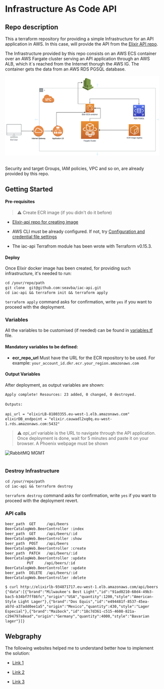 # <b>Infrastructure As Code API </b>

## <b>Repo description</b>

This a terraform repository for providing a simple Infrastructure for an API application in AWS. In this case, will provide the API from the [Elixir API repo](https://github.com/seavba/elixir-api).

The Infrastructure provided by this repo consists on an AWS ECS container over an AWS Fargate cluster serving an API application through an AWS ALB, which it´s reached from the Internet thorugh the AWS IG. The container gets the data from an AWS RDS PGSQL database.


<img src="./images/infra_diagram.png" alt="RabbitMQ MGMT" />
<br/><br/>

Security and target Groups, IAM policies, VPC and so on, are already provided by this repo.

## Getting Started

#### Pre-requisites
> :warning: Create ECR image (if you didn't do it before)

- [Elixir-api repo for creating image](https://github.com/seavba/elixir-api)

- AWS CLI must be already configured. If not, try [Configuration and credential file settings](https://docs.aws.amazon.com/cli/latest/userguide/cli-configure-files.html)

- The iac-api Terrafrom module has been wrote with Terraform v0.15.3.

#### Deploy
Once Elixir docker image has been created, for providing such infrastructure, it's needed to run:

```
cd /your/repo/path
git clone  git@github.com:seavba/iac-api.git
cd iac-api && terraform init && terraform apply
```
```terraform apply``` command asks for confirmation, write ```yes``` if you want to proceed with the deployment.


### Variables
All the variables to be customised (if needed) can be found in [variables.tf](https://github.com/seavba/iac-api/blob/master/variables.tf) file.

#### Mandatory variables to be defined:
- <b>ecr_repo_url</b> Must have the URL for the ECR repository to be used. For example: ```your_account_id.dkr.ecr.your_region.amazonaws.com```

#### Output Variables

After deployment, as output variables are shown:

```
Apply complete! Resources: 23 added, 0 changed, 0 destroyed.

Outputs:

api_url = "elixirLB-81803355.eu-west-1.elb.amazonaws.com"
elixirDB_endpoint = "elixir.cauwadl2xq0q.eu-west-1.rds.amazonaws.com:5432"
```

> :warning: <i>api_url</i>  variable is the URL to navigate through the API application. Once deployment is done, wait for 5 minutes and paste it on your browser. A Phoenix webpage must be shown

<img src="./images/phoenix.png" alt="RabbitMQ MGMT" />
<br/><br/>



### Destroy Infrastructure

```
cd /your/repo/path
cd iac-api && terraform destroy
```
```terraform destroy``` command asks for confirmation, write ```yes``` if you want to proceed with the deployment revert.

### API calls

```
beer_path  GET     /api/beers              BeerCatalogWeb.BeerController :index
beer_path  GET     /api/beers/:id          BeerCatalogWeb.BeerController :show
beer_path  POST    /api/beers              BeerCatalogWeb.BeerController :create
beer_path  PATCH   /api/beers/:id          BeerCatalogWeb.BeerController :update
          PUT     /api/beers/:id          BeerCatalogWeb.BeerController :update
beer_path  DELETE  /api/beers/:id          BeerCatalogWeb.BeerController :delete
```

```
$ curl http://elixirlb-934871717.eu-west-1.elb.amazonaws.com/api/beers
{"data":[{"brand":"Milwaukee's Best Light","id":"91ad0210-60d4-49b3-bac5-b34bf7ff86fc","origin":"USA","quantity":1200,"style":"American-Style Light Lager"},{"brand":"Dos Equis","id":"e494481f-8537-45ea-ab7d-a37add0ee1a5","origin":"Mexico","quantity":430,"style":"Lager Especial"},{"brand":"Maibock","id":"18c7d361-c515-4608-821a-c294797a8ead","origin":"Germany","quantity":4000,"style":"Bavarian lager"}]}
```


## Webgraphy

The following websites helped me to understand better how to implement the solution:

- [Link 1](https://medium.com/avmconsulting-blog/how-to-deploy-a-dockerised-node-js-application-on-aws-ecs-with-terraform-3e6bceb48785)

- [Link 2](https://medium.com/adobetech/deploy-microservices-using-aws-ecs-fargate-and-api-gateway-1b5e71129338)

- [Link 3](https://www.chakray.com/es/creacion-aws-ecs-task-fargate-terraform/)
